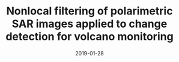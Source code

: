 ---
type: talk
authors: ["O. D'Hondt", 'Sébastien Valade', 'O. Hellwich']
title: "Nonlocal filtering of polarimetric SAR images applied to change detection for volcano monitoring"
event: ESA POLINSAR
event_url: None
location: 
address:
  city: Frascati
  country: Italy
date: 2019-01-28
date_end: 2019-02-01
all_day: True
---